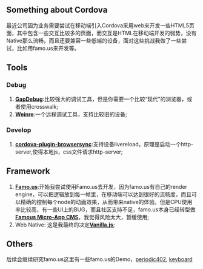 ## Something about Cordova
最近公司因为业务需要尝试在移动端引入Cordova采用web来开发一些HTML5页面，其中包含一些交互比较多的页面，而交互是HTML在移动端开发的弱势，没有Native那么流畅，而且还要兼容一些低端的设备，面对这些挑战我做了一些尝试，比如用famo.us来开发等。

## Tools
	
### Debug

1. [**GapDebug**](http://www.genuitec.com/products/gapdebug/):比较强大的调试工具，但是你需要一个比较“现代”的浏览器，或者使用crosswalk;
2. [**Weinre**](http://people.apache.org/~pmuellr/weinre-docs/latest/):一个远程调试工具，支持比较旧的设备;

### Develop
1. [**cordova-plugin-browsersync**](https://github.com/nparashuram/cordova-plugin-browsersync):支持设备livereload，原理是启动一个http-server,使得本地js，css文件请求http-server;


## Framework
1. [**Famo.us**](http://famous.org/):开始我尝试使用Famo.us去开发，因为famo.us有自己的render engine，可以把逻辑放到每一帧里，在移动端可以达到很好的流畅度，而且可以精确的控制每个node的动画效果，从而带来native的体验。但是CPU使用率比较高，有一些UI上的BUG，而且社区支持不足，famo.us本身已经转型做[**Famous Micro-App CMS**](	http://famous.co/)，我觉得风险太大，暂缓使用;
2. Web Native: 这是我最终的决定[**Vanilla.js**](http://vanilla-js.com/);

## Others
后续会继续研究famo.us这里有一些famo.us的Demo，[periodic402](http://disrupt.famo.us/periodic402/), [keyboard](https://famo.us/blog/demo-mixed-mode-magic-keyboard/)



	